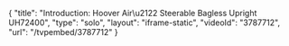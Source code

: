 {
    "title": "Introduction: Hoover Air\u2122 Steerable Bagless Upright UH72400",
    "type": "solo",
    "layout": "iframe-static",
    "videoId": "3787712",
    "url": "\/tvpembed\/3787712"
}